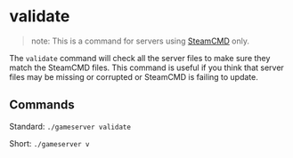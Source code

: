 # validate

> note: This is a command for servers using [SteamCMD](../steamcmd/) only.

The `validate` command will check all the server files to make sure they match the SteamCMD files. This command is useful if you think that server files may be missing or corrupted or SteamCMD is failing to update.

## Commands

Standard: `./gameserver validate`

Short: `./gameserver v`

